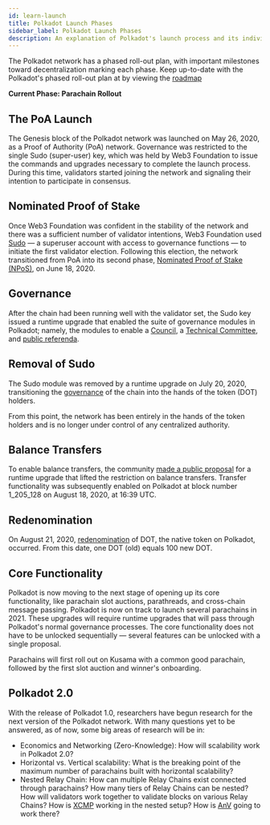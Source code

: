 ```yaml
---
id: learn-launch
title: Polkadot Launch Phases
sidebar_label: Polkadot Launch Phases
description: An explanation of Polkadot's launch process and its individual phases
---
```


The Polkadot network has a phased roll-out plan, with important milestones toward decentralization
marking each phase. Keep up-to-date with the Polkadot's phased roll-out plan at by viewing the 
[roadmap](https://polkadot.network/launch-roadmap/)

__Current Phase: Parachain Rollout__

## The PoA Launch

The Genesis block of the Polkadot network was launched on May 26, 2020, as a Proof of Authority
(PoA) network. Governance was restricted to the single Sudo (super-user) key, which was held by Web3
Foundation to issue the commands and upgrades necessary to complete the launch process. During this
time, validators started joining the network and signaling their intention to participate in
consensus.

## Nominated Proof of Stake

Once Web3 Foundation was confident in the stability of the network and there was a sufficient number
of validator intentions, Web3 Foundation used [Sudo](https://youtu.be/InekMjJpVdo) &mdash; a
superuser account with access to governance functions &mdash; to initiate the first validator
election. Following this election, the network transitioned from PoA into its second phase,
[Nominated Proof of Stake (NPoS)](learn-staking), on June 18, 2020.

## Governance

After the chain had been running well with the validator set, the Sudo key issued a runtime upgrade
that enabled the suite of governance modules in Polkadot; namely, the modules to enable a
[Council](learn-governance#council), a [Technical Committee](learn-governance#technical-committee),
and [public referenda](learn-governance#public-referenda).

## Removal of Sudo

The Sudo module was removed by a runtime upgrade on July 20, 2020, transitioning the
[governance](learn-governance) of the chain into the hands of the token (DOT) holders.

From this point, the network has been entirely in the hands of the token holders and is no longer
under control of any centralized authority.

## Balance Transfers

To enable balance transfers, the community [made a public proposal](maintain-guides-democracy) for a
runtime upgrade that lifted the restriction on balance transfers. Transfer functionality was
subsequently enabled on Polkadot at block number 1_205_128 on August 18, 2020, at 16:39 UTC.

## Redenomination

On August 21, 2020, [redenomination](redenomination) of DOT, the native token on Polkadot, occurred.
From this date, one DOT (old) equals 100 new DOT.

## Core Functionality

Polkadot is now moving to the next stage of opening up its core functionality, like parachain slot
auctions, parathreads, and cross-chain message passing. Polkadot is now on track to launch several 
parachains in 2021. These upgrades will require runtime upgrades that will pass through Polkadot's 
normal governance processes. The core functionality does not have to be unlocked sequentially &mdash; 
several features can be unlocked with a single proposal.

Parachains will first roll out on Kusama with a common good parachain, followed by the first slot
auction and winner's onboarding.

## Polkadot 2.0

With the release of Polkadot 1.0, researchers have begun research for the next version of the
Polkadot network. With many questions yet to be answered, as of now, some big areas of research will
be in:

- Economics and Networking (Zero-Knowledge): How will scalability work in Polkadot 2.0?
- Horizontal vs. Vertical scalability: What is the breaking point of the maximum number of
  parachains built with horizontal scalability?
- Nested Relay Chain: How can multiple Relay Chains exist connected through parachains? How many
  tiers of Relay Chains can be nested? How will validators work together to validate blocks on
  various Relay Chains? How is [XCMP](learn-crosschain) working in the nested setup? How is
  [AnV](learn-availability) going to work there?
